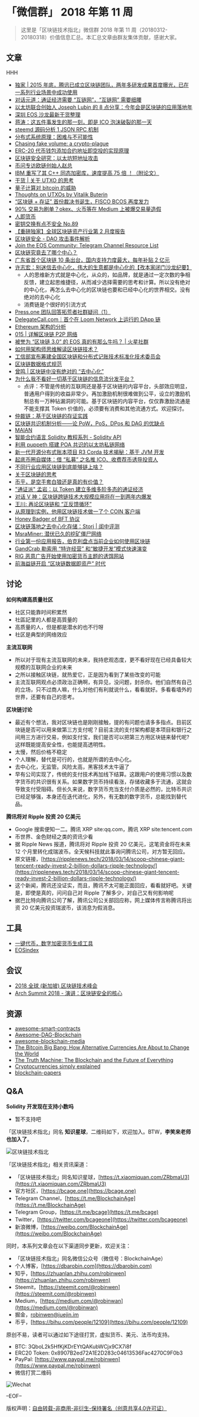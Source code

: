 # 「微信群」 2018 年第 11 周

> 这里是「区块链技术指北」微信群 2018 年第 11 周（20180312-20180318）价值信息汇总。本汇总文章由群友集体贡献，感谢大家。

## 文章

HHH

* [独家 | 2015 年底，腾讯已成立区块链团队，两年多研发成果首度曝光，已在一系列行业场景中成功使用](https://mp.weixin.qq.com/s?__biz=MTI3NTQ1MTY0MQ==&mid=2650418045&idx=1&sn=0c303f9c3453b0f05a7d10199fd2ce28&chksm=7c34a4eb4b432dfd2621446199a59c3683dfad07de0aa9f1ddd9ac1dae51dd3d7838caa393c3&mpshare=1&scene=1&srcid=0310Ps29OH9MOKn41uK7dnTD#rd)
* [对话元道：通证经济需要 “互链网”，“互链网” 需要细腰](https://mp.weixin.qq.com/s?__biz=MzU2MTE1NDk2Mg==&mid=2247484074&idx=1&sn=3a88bc647c6f7d65afbd1b5e44ca9824&chksm=fc7c5c57cb0bd5414580b744495b05d15dceaa646a6dedc1753d14140ad9ac5ebb00e8f943a1&scene=21)
* [以太坊联合创始人 Joseph Lubin 的 8 点分享：今年会是区块链的应用落地年](https://xw.qq.com/cmsid/20180310A0DA6R00)
* [深圳 EOS 沙龙最新干货整理](https://mp.weixin.qq.com/s?__biz=MzUyNjAwNDU2Ng==&mid=2247484192&idx=1&sn=05f3864cfc3a15c397df0be7d0e28afc&chksm=fa143b19cd63b20fe76b3e6bfac956b45ad264416941df865fe3bf9f62b0aa8cb030214543c7&mpshare=1&scene=1&srcid=0310YnYmVZMxKR88ebpQmoXg#rd)
* [蒋涛：这五件事发生的那一刻，即是 ICO 泡沫破裂的那一天](https://mp.weixin.qq.com/s?__biz=MzU2MTE1NDk2Mg==&mid=2247484644&idx=1&sn=012842e8c75e1e884f7669777ecf936d&chksm=fc7c5a19cb0bd30fcceaf05a8c7903ee6927a1cb81209cad978a32654ebc15ed9183daa679a2&mpshare=1&scene=1&srcid=0311d7fJZAP3HpuI5ncn8ngp#rd)
* [steemd 源码分析 1 JSON RPC 机制](https://bcage.one/d/188-steemd-1-json-rpc)
* [分布式系统原理：困难与不可能性](https://bcage.one/d/191-distributed-system-theory)
* [Chasing fake volume: a crypto-plague](https://bcage.one/d/192-chasing-fake-volume-a-crypto-plague)
* [ERC-20 代币钱包添加合约地址即空投的实现原理](https://bcage.one/d/194-erc-20)
* [区块链安全研究：以太坊短地址攻击](https://bcage.one/d/195-eth)
* [币问专访欧链创始人赵总](https://www.bitask.org/article/7)
* [IBM 重写了其 C++ 同态加密库，速度提高 75 倍 ！（附论文）](https://mp.weixin.qq.com/s?__biz=MjM5MzM3NjM4MA==&mid=2654689457&idx=1&sn=8ff44ee1a391bdf67aa941fcf83edc2d&chksm=bd5809a28a2f80b4dbcde902856d9e8ca2b9878d7d7fd5b15cb8e08909e783c111840031f6ec&mpshare=1&scene=1&srcid=0309dIxbWd8543ZJTwqbXDUA#rd)
* [干货 | 关于 UTXO 的思考](https://mp.weixin.qq.com/s?__biz=MzIwODA3NDI5MA==&mid=2652525705&idx=1&sn=cedddc678ae6af920b530d89b2cc3c70&chksm=8ce657d4bb91dec240e1690d9ac8b1d6dd37ea58ea177cd147895a2e0c90f345c199d6ba1ca1&mpshare=1&scene=1&srcid=0312QimJnqK0x9N2lSmrl7qP#rd)
* [量子计算对 bitcoin 的威胁](https://mp.weixin.qq.com/s?__biz=MzA3NDM0ODQwMw==&mid=2649827944&idx=1&sn=b44dbb5c2c844721b9221735c674a9d2&chksm=8704a874b0732162d79be1e17b154db9ad6637e2da8b2822e631b414c5c78936079fca107569&mpshare=1&scene=1&srcid=0312csf9NRvF8MuEJYiEwHVT#rd)
* [Thoughts on UTXOs by Vitalik Buterin](https://medium.com/@ConsenSys/thoughts-on-utxo-by-vitalik-buterin-2bb782c67e53)
* [“区块链 + 存证” 首份裁决书诞生，FISCO BCOS 再度发力](https://mp.weixin.qq.com/s?__biz=MzIwMjQ5NzQ5Ng==&mid=2247484148&idx=1&sn=011f07effca4826027b961ae718aca5b&chksm=96dc8e43a1ab07550272c30ac3ac54f42a916b81be25f05f69a0d1983936634b9f857c1fa3fb&mpshare=1&scene=1&srcid=03129hYfXYjcTRys5Tzqcgxa#rd)
* [90% 交易为刷单？okex、火币等在 Medium 上被爆交易量造假](https://mp.weixin.qq.com/s?__biz=MzA5MzkwOTgxNg==&mid=2448101659&idx=1&sn=84429aef189d93cb932a864eb9fc5099&chksm=8449174cb33e9e5a18ea64ed2548392e43aba3f2b696df62f29f202a76e1cef25cbcda933776&mpshare=1&scene=1&srcid=0312tHI4t9O89Ises2TvR2nw#rd)
* [人即货币](https://mp.weixin.qq.com/s?__biz=MzIyMzU5MDA1Mw==&mid=2247484939&idx=1&sn=a26f09f86d797842810f76bed06bc9f7&chksm=e81aa5c1df6d2cd78d7e82d04f75b248746deb0aa8ddcde325e1571116048e0f1b1b64756be5&mpshare=1&scene=1&srcid=0312X78Rdjbtkidtv7HHJuee#rd)
* [密钥交换有点不安全 No.89](https://mp.weixin.qq.com/s?__biz=MzUxMDAwNDM0OA==&mid=2247484257&idx=1&sn=9b732894950af276d6c538c51d50b92a&chksm=f908de72ce7f5764e348983eac8782c41e5ae63c4e7c635bc7a3bc5e7b2e05ad09c8ed13174f&mpshare=1&scene=1&srcid=0313LVrHHHWTQY6Th3xYMkBT#rd)
* [【重磅独家】全球区块链资产行业第 2 月度报告](https://mp.weixin.qq.com/s?__biz=MzU0NTQ1NTMxNg==&mid=2247484908&idx=1&sn=b9eff8616886ba2ba41dabda916e71d6&chksm=fb6de857cc1a6141d5cdc7e3ab6c1534a3419faac66aac6494b01fe49b86aaac102e84c92395&mpshare=1&scene=1&srcid=0313PKiImsmlIXvsaT1CzG1q#rd)
* [区块链安全 - DAO 攻击事件解析](https://paper.seebug.org/544)
* [Join the EOS Community: Telegram Channel Resource List](https://steemit.com/eos/@eosnewyork/join-the-eos-community-telegram-channel-resource-list)
* [区块链究竟去了哪个中心？](https://mp.weixin.qq.com/s?__biz=MzAxNzI4MTMwMw==&mid=2651632257&idx=1&sn=f7e1a333f521a6cc293a5e63b238d863&chksm=801feaf9b76863efb7e3e169b50f3bfa9e051603c5c180b3cccc9a6051b2f5eca5cdfe1c8e68&mpshare=1&scene=1&srcid=0313hgDqM0712NSGBXKENiw3#rd)
* [广东省首个区块链 10 条出台，国内支持力度最大，每年补贴 2 亿元](https://view.inews.qq.com/a/20180312A0NVR500)
* [许志宏：别迷信去中心化，伟大的生意都是中心化的【孜本家闭门沙龙纪要】](https://mp.weixin.qq.com/s?__biz=MzA4MTAzMzczMw==&mid=2650872912&idx=1&sn=bc35c9a5ca6b988b4c650a374d331556&chksm=846e933ab3191a2c9c7263216879cfd894a28bb050c20b28d2077a2fc2d3ffe5809d0273c086&mpshare=1&scene=1&srcid=0313sO1xxGbrk0Q8b3AeuYCx#rd)
    - 人的思维新方式就是中心化，从众的，如品牌，就是通过一定次数的争相反馈，建立起思维捷径，从而减少选择需要的思考和计算。所以没有绝对的中心化，再怎么去中心化的区块链也要和已经中心化的世界相交。没有绝对的去中心化
    - 消费链是个很好的引流方式
* [Press.one 团队回答拓荒者社群疑问（1）](https://mp.weixin.qq.com/s?__biz=MzIyMjAyODQ3Ng==&mid=2470890952&idx=1&sn=c07a2b48f9987c5005f015dab1d01e54&chksm=fe81da1bc9f6530df974d52fe1ef116a6a49ffae00227cc600879716766b21605e1fa10fc123&mpshare=1&scene=1&srcid=0314Z4UrtBMASfZROXh0Pkpt#rd)
* [DelegateCall.com｜首个在 Loom Network 上运行的 DApp 链](https://mp.weixin.qq.com/s?__biz=MzUxOTY2Mjc3Nw==&mid=2247483922&idx=1&sn=65a10f652c1843c5a78b86586d2449a4&chksm=f9f77fc4ce80f6d28c93b4635e03285364e8c53e0307c138882b80ab8daefae32d9d1905f333&mpshare=1&scene=1&srcid=0314xla8dajjBhMnV6nLeJXZ#rd)
* [Ethereum 架构的分析](https://mp.weixin.qq.com/s?__biz=MzA5NDAxNzIzNg==&mid=2450003584&idx=1&sn=43432dfa8004a55c18ca7f7d3fd9e1fb&chksm=87a9b53bb0de3c2d0d5b3814b2b9bdfec810eaf9669aee3b2121b4f90c54acd3a64fa7d3cd87&mpshare=1&scene=1&srcid=0313biKHiItn2JEIdxqMwVYo#rd)
* [015 | 详解区块链 P2P 网络](https://mp.weixin.qq.com/s?__biz=MzA5OTI1NDE0Mw==&mid=2652493912&idx=1&sn=70f3c365dfddb61433230fdf2a865414&chksm=8b685248bc1fdb5ed266a5eb97ed26d6fec146beac91d9231bf03896508cfb2abc594091e0e4&mpshare=1&scene=1&srcid=0314eNPHlJt3kbrighRvjgrd#rd)
* [被誉为 “区块链 3.0” 的 EOS 真的有那么牛吗？ | 火星社群](http://www.huoxing24.com/#/newsdetail/2018031318183323949)
* [如何用架构师思维解读区块链技术？](https://mp.weixin.qq.com/s/jyXsazsCGbStJFVT7el9vg)
* [工信部宣布筹建全国区块链和分布式记账技术标准化技术委员会](https://mp.weixin.qq.com/s?__biz=MjM5MzM3NjM4MA==&mid=507205927&idx=1&sn=d0d98c037263483378e972367c29b520&chksm=3d5808340a2f81220f9933398c1def942b257da401b8cacf56d79cfb50a5992df122aed5174e&mpshare=1&scene=1&srcid=0313gvcWAIhKi14EOHrxuVOQ#rd)
* [区块链数据格式规范](http://www.cesi.cn/201712/3465.html)
* [曾鸣 | 区块链中没有绝对的 “去中心化”](https://mp.weixin.qq.com/s/Z5123TIKAS6X7MZ6jzvRZQ)
* [为什么我不看好一切基于区块链的信息流分发平台？](http://guoze.me/2018/03/14/blockchain-feeds/)
    - 点评：不管是传统的互联网还是基于区块链的内容平台，头部效应明显，普通用户得到的收益非常少。再加激励机制很难做到公平，设立的激励机制总有一万种钻漏洞的可能。基于区块链的内容平台，仅仅靠激励流通是不能支撑其 Token 价值的，必须要有消费和其他流通方式。欢迎探讨。
* [仲裁链：基于区块链的存证实践](https://git.io/vxkGq)
* [区块链共识机制分析——论 PoW，PoS，DPos 和 DAG 的优缺点](http://www.8btc.com/blockchain-concensus-mech)
* [MAIAN](https://github.com/MAIAN-tool/MAIAN)
* [智能合约语言 Solidity 教程系列 - Solidity API](https://bcage.one/d/210-solidity-solidity-api)
* [利用 puppeth 搭建 POA 共识的以太坊私链网络](https://bcage.one/d/211-puppeth-poa)
* [新一代开源分布式账本项目 R3 Corda 技术揭秘：基于 JVM 开发](https://mp.weixin.qq.com/s?__biz=MzAwMDU1MTE1OQ==&mid=2653549449&idx=1&sn=7c54a6ac0f27b12a1dea09d43002a91c&chksm=813a6211b64deb076ea83b8bd0d598a823de97e8209ce625d139fca57cccc7ce7053b977158f&mpshare=1&scene=1&srcid=0315bw6D7gVgb7BcuSifKbcy#rd)
* [起底币圈自媒体：借 “私募” 之名推 ICO、收费荐币诱导投资人](https://mp.weixin.qq.com/s?__biz=MzA3MTY0MTQzNg==&mid=2650234328&idx=3&sn=ffe9310987d24e841fbd9291e30f12fa&chksm=87298debb05e04fd8ed6877f70b26b3ee013611fa39c27d0e8d472d97081419bcf4c857831d4&mpshare=1&scene=1&srcid=0315BD5BY5y6dTGm7SLC6mDA#rd)
* [不同行业应用区块链到底能够链上啥？](https://mp.weixin.qq.com/s?__biz=MjM5MDA3MzI0MA==&mid=2650089076&idx=1&sn=0804617181b3e085ebf4bf27191484e3&chksm=be4bee83893c679525970ad344d6b2ccf601b2f7bae613be96bf688c17367deaacffa9cefddc&mpshare=1&scene=1&srcid=0315bHcbQQpd37hyOQJHBayg#rd)
* [关于区块链的思考](https://mp.weixin.qq.com/s?__biz=MzA5Mzc1MzUxNA==&mid=2654241908&idx=1&sn=eb056ca61494b9f110d1333d5ab1c9f3&chksm=8b993db1bceeb4a7ea4775e876e6456f76a1e7bdcfa3fde30114c60b2fa0b1f48d531b103bd3&mpshare=1&scene=1&srcid=0315HmmgRWGIU455mLNjC8MU#rd)
* [币乎，是空手套白狼还是真的有价值？](https://zhuanlan.zhihu.com/p/34593812)
* ["通证派" 孟岩：以 Token 建立多维多阶多态的通证经济](http://new.qq.com/omn/20180314/20180314A1I1X1.html)
* [对话 V 神：区块链跨链技术大规模应用将在一到两年内爆发](https://mp.weixin.qq.com/s?__biz=MzAwNTgwODc1NQ==&mid=2649898282&idx=2&sn=c37a7b21b5ee7f866e5cf9165010c14d&chksm=83106a36b467e3203d0af2b5bf0a79d829de88af353b28e24677f084eff11a51eb92cad46c7a&mpshare=1&scene=1&srcid=0314PJih9dLK2h7BzFFkHGbT#rd)
* [王川: 再论区块链和 “正反馈循环”](https://mp.weixin.qq.com/s?__biz=MzA3MzE5MjM2Mw==&mid=2672246819&idx=1&sn=d167f895f1a6880bdfd4564f31485ecd&chksm=85a126e7b2d6aff1870a08fb4261dc5ebcd48f7127d57e62e5b0d477da0e4a7a2e7a17e38326&mpshare=1&scene=1&srcid=0316B0olSq5xT6lDGuowtxM8#rd)
* [从原理到实例，他用区块链技术做一了个 COIN 客户端](https://mp.weixin.qq.com/s?__biz=MzA4Mzc0NjkwNA==&mid=2650784405&idx=1&sn=0e093fc754944795f07183e113bd89e7&chksm=87faaba2b08d22b41d53a3bf7cfb0fbf1666a947a14a72283c0c765f24271ed05d248c8d1157&mpshare=1&scene=1&srcid=0316D1Ry9dVGmv7E4LOdmtRm#rd)
* [Honey Badger of BFT 协议](https://mp.weixin.qq.com/s?__biz=MzI1NjExNDEzMQ==&mid=2247483666&idx=1&sn=df0d50d4de7b2ebe6aafe5abc0a02163&chksm=ea2aedaedd5d64b8701f32177848373c24d5086a392bdff3d499154de5cf25293fb16c30f781&mpshare=1&scene=1&srcid=0316bid0RTleqquqe7TjaWbb#rd)
* [区块链落地之去中心化存储：Storj | 闺中评测](https://mp.weixin.qq.com/s?__biz=MjM5ODIzNDQ3Mw==&mid=2649968109&idx=1&sn=2325d7d61451fe0836d6aae0986a6c72&chksm=beca3deb89bdb4fdd8eda8e7c8c32dfe6c5edda557d6e666c3c6fdef698a090613b0e749e900&mpshare=1&scene=1&srcid=0316GDVC62GWXIkUNz6cA2hR#rd)
* [MsraMiner: 潜伏已久的挖矿僵尸网络](https://mp.weixin.qq.com/s?__biz=MzUxMDY0ODgxMw==&mid=2247484009&idx=1&sn=be0978245b70f7b8223bf14b98549d2a&chksm=f97e8aebce0903fdcfe8e7d4d1269a0f81645950bf3e57fab111a90ddbbd8b3e1cf5d0cd02a7&mpshare=1&scene=1&srcid=0317OKZSPNWJIXPkumtGNQi4#rd)
* [行业第一份应用报告，伯克利盘点当前企业如何使用区块链](https://mp.weixin.qq.com/s?__biz=MzU2ODQzNzAyNQ==&mid=2247483842&idx=1&sn=a0fe1eff16fc3eb3911e8f8bc42f09e5&chksm=fc8cb18ccbfb389a4e19051e51436e5386876b1d930e6b833c93790d4d6203a73e56c9f3462e&mpshare=1&scene=1&srcid=0317QtQM83nP2w5D0PLYhWMT#rd)
* [GandCrab 勒索用 “特许经营” 和“敏捷开发”模式快速演变](https://mp.weixin.qq.com/s?__biz=MzI4ODA4MTcxMA==&mid=2649551399&idx=1&sn=c8a90efdf2588bd038d826ee09cabcbf&chksm=f3db8066c4ac0970f2935c64ec2e7be4375ca03c281877dbc6a99ef4b79da1f34e8faee31122&mpshare=1&scene=1&srcid=0318oQG9LXg0PtTuGMugwRA9#rd)
* [RIG 恶意广告开始使用加密货币主题的诱饵网站](https://mp.weixin.qq.com/s?__biz=MjM5NTc2MDYxMw==&mid=2458288345&idx=1&sn=8e1bf390de49af81246bafc54ee0e29d&chksm=b181b05386f63945da7c5d238c8cea0670ea3f25a315cdcdd5994e5ba067d3fc73ed7c7e1757&mpshare=1&scene=1&srcid=03187yn9vRVU7SyxaC7oG5nk#rd)
* [前海益链开启 “区块链数据即资产” 时代](https://mp.weixin.qq.com/s?__biz=MzI3MTc3NzA3MQ==&mid=2247483867&idx=1&sn=3e5408bdcc18bb22790ba20f68d66382&chksm=eb3ded9bdc4a648d74af93e782562bc0f59e386f5cc0eba335517bcc01a444457ef6c9eb1c76&mpshare=1&scene=1&srcid=0317nrNozfvJHRIU2FZAcwXB#rd)

## 讨论

**如何构建高质量社区**

* 社区只能靠时间积累然
* 社區記里的人都是高質量的
* 高质量的人，但是都是潜水的也不行呀
* 社区是典型的网络效应

**主流互联网**

* 所以对于现有主流互联网的未来，我持悲观态度，更不看好现在已经具备较大规模的互联网企业的未来
* 之所以接触区块链，就热爱它，正是因为看到了某些改变的可能
* 主流互联网观点必须政治正确啊，有异见，没问题，封杀你。他们自然有自己的立场，只不过商人嘛，什么对他们有利就说什么，看看就好。多看看墙外的世界，还要有自己的思考。

**区块链讨论**

* 最近有个想法，我对区块链也是刚刚接触，提的有问题也请多多指点。目前区块链是否可以用来做第三方支付呢？目前主流的支付架构都是本项目和银行之间用三方进行交易，例如支付宝，我们是否可以把第三方用区块链来替代呢?这样既能提高安全性，也能提高透明性。
* 太慢，然后价格不稳定
* 个人理解，替代是可行的，也就是所谓的去中心化。
* 去中心化，无监管。风险太高，黑客技术太牛逼了
* 早有公司实现了，传统的支付技术再加线下结算。这跟用户的使用习惯以及数字货币的共识很有关系。如果数字货币持续看涨，存储收藏多于流通，这就会导致支付受阻碍。但长久来说，数字货币充当支付介质是必然的，比特币共识已经足够强，本身还在迭代进化，另外，有无数的数字货币，总能找到替代品。

**腾讯将对 Ripple 投资 20 亿美元**

* Google 搜索便知一二。腾讯 XRP site:qq.com，腾讯 XRP site:tencent.com
* 币世界、金色财经之类的资讯少看
* 据 Ripple News 报道，腾讯将对 Ripple 投资 20 亿美元，这笔资金将在未来 12 个月里转化成瑞波币。全天候科技就此事询问腾讯公司，对方暂无回应。
* 原文链接，[https://ripplenews.tech/2018/03/14/scoop-chinese-giant-tencent-ready-invest-2-billion-dollars-ripple-technology/](https://ripplenews.tech/2018/03/14/scoop-chinese-giant-tencent-ready-invest-2-billion-dollars-ripple-technology/)
* 这个新闻，腾讯还没证实，而且，腾讯不太可能正面回应，看看就好吧。关键是，即使是真的，问问自己对 Ripple 了解多少，对自己又有何影响呢
* 据巴比特向腾讯公司了解，腾讯公司公关部回应称，网上媒体传言称腾讯将出资 20 亿美元投资瑞波币，该消息为假消息。

## 工具

* [一键代币，数字加密货币生成工具](https://bcage.one/d/189-token)
* [EOSindex](https://bcage.one/d/196-eosindex)

## 会议

* [2018 全球 (新加坡) 区块链技术峰会](https://blockchain2018.vip/)
* [Arch Summit 2018 - 演讲：区块链安全的核心](https://bcage.one/d/193-arch-summit-2018)

## 资源

* [awesome-smart-contracts](https://github.com/Overtorment/awesome-smart-contracts/)
* [Awesome-DAG-Blockchain](https://github.com/guantau/Awesome-DAG-Blockchain/blob/master/README.md)
* [awesome-blockchain-media](https://github.com/BlockchainOne/awesome-blockchain-media)
* [The Bitcoin Big Bang: How Alternative Currencies Are About to Change the World](https://www.amazon.com/dp/B00NRC5AWQ/)
* [The Truth Machine: The Blockchain and the Future of Everything](https://www.amazon.com/dp/B072V11VYR/)
* [Cryptocurrencies simply explained](https://www.amazon.com/dp/B077GPKK2Q/)
* [blockchain-papers](https://github.com/decrypto-org/blockchain-papers)

## Q&A

**Solidity 开发现在支持小数吗**

* 暂不支持吧

「区块链技术指北」同名 **知识星球**，二维码如下，欢迎加入。BTW，**李笑来老师也加入了**。

![区块链技术指北](https://i.imgur.com/pQxlDqF.jpg)

「区块链技术指北」相关资讯渠道：

* 「区块链技术指北」同名知识星球，[https://t.xiaomiquan.com/ZRbmaU3](https://t.xiaomiquan.com/ZRbmaU3)
* 官方社区，[https://bcage.one](https://bcage.one)
* Telegram Channel，[https://t.me/BlockchainAge](https://t.me/BlockchainAge)
* Telegram Group，[https://t.me/bcage](https://t.me/bcage)
* Twitter，[https://twitter.com/bcageone](https://twitter.com/bcageone)
* 新浪微博，[https://weibo.com/BlockchainAge](https://weibo.com/BlockchainAge)

同时，本系列文章会在以下渠道同步更新，欢迎关注：

* 「区块链技术指北」同名微信公众号（微信号：BlockchainAge）
* 个人博客，[https://dbarobin.com](https://dbarobin.com)
* 知乎，[https://zhuanlan.zhihu.com/robinwen](https://zhuanlan.zhihu.com/robinwen)
* Steemit，[https://steemit.com/@robinwen](https://steemit.com/@robinwen)
* Medium，[https://medium.com/@robinwan](https://medium.com/@robinwan)
* 掘金，[robinwen@juejin.im](https://juejin.im/user/5673ccae60b2260ee435f89a/posts)
* 币乎，[https://bihu.com/people/12109](https://bihu.com/people/12109)

原创不易，读者可以通过如下途径打赏，虚拟货币、美元、法币均支持。

* BTC: 3QboL2k5HfKjKDrEYtQAKubWCjx9CX7i8f
* ERC20 Token: 0x8907B2ed72A1E2D283c04613536Fac4270C9F0b3
* PayPal: [https://www.paypal.me/robinwen](https://www.paypal.me/robinwen)
* 微信打赏二维码

![Wechat](https://i.imgur.com/SzoNl5b.jpg)

–EOF–

版权声明：[自由转载-非商用-非衍生-保持署名（创意共享4.0许可证）](http://creativecommons.org/licenses/by-nc-nd/4.0/deed.zh)